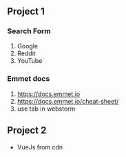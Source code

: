 #

## Project 1
### Search Form
1. Google
2. Reddit
3. YouTube


### Emmet docs
1. https://docs.emmet.io
2. https://docs.emmet.io/cheat-sheet/
3. use tab in webstorm

## Project 2
- VueJs from cdn
